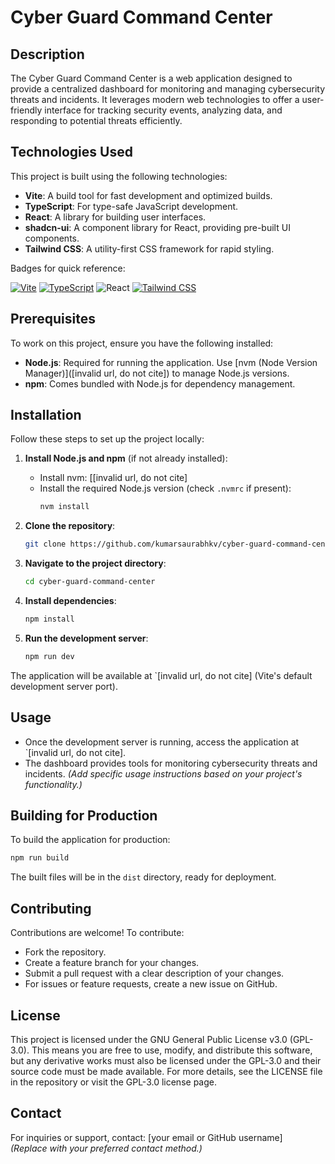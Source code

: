 # Cyber Guard Command Center

## Description

The Cyber Guard Command Center is a web application designed to provide a centralized dashboard for monitoring and managing cybersecurity threats and incidents. It leverages modern web technologies to offer a user-friendly interface for tracking security events, analyzing data, and responding to potential threats efficiently.

## Technologies Used

This project is built using the following technologies:

- **Vite**: A build tool for fast development and optimized builds.
- **TypeScript**: For type-safe JavaScript development.
- **React**: A library for building user interfaces.
- **shadcn-ui**: A component library for React, providing pre-built UI components.
- **Tailwind CSS**: A utility-first CSS framework for rapid styling.

Badges for quick reference:

[![Vite](https://img.shields.io/badge/-Vite-646CFF?style=flat-square&logo=vite&logoColor=white)](https://vitejs.dev/)
[![TypeScript](https://img.shields.io/badge/-TypeScript-3178C6?style=flat-square&logo=typescript&logoColor=white)](https://www.typescriptlang.org/)
![React](https://img.shields.io/badge/-React-61DAFB?style=flat-square&logo=react&logoColor=black)
[![Tailwind CSS](https://img.shields.io/badge/-Tailwind%20CSS-06B6D4?style=flat-square&logo=tailwindcss&logoColor=white)](https://tailwindcss.com/)

## Prerequisites

To work on this project, ensure you have the following installed:

- **Node.js**: Required for running the application. Use [nvm (Node Version Manager)]([invalid url, do not cite]) to manage Node.js versions.
- **npm**: Comes bundled with Node.js for dependency management.

## Installation

Follow these steps to set up the project locally:

1. **Install Node.js and npm** (if not already installed):
   - Install nvm: [[invalid url, do not cite]
   - Install the required Node.js version (check `.nvmrc` if present):
     ```bash
     nvm install
     ```

2. **Clone the repository**:
   ```bash
   git clone https://github.com/kumarsaurabhkv/cyber-guard-command-center.git
   ```

3. **Navigate to the project directory**:
   ```bash
   cd cyber-guard-command-center
   ```

4. **Install dependencies**:
   ```bash
   npm install
   ```

5. **Run the development server**:
   ```bash
   npm run dev
   ```

The application will be available at `[invalid url, do not cite] (Vite's default development server port).

## Usage

- Once the development server is running, access the application at `[invalid url, do not cite].
- The dashboard provides tools for monitoring cybersecurity threats and incidents. *(Add specific usage instructions based on your project's functionality.)*

## Building for Production

To build the application for production:

```bash
npm run build
```

The built files will be in the `dist` directory, ready for deployment.

## Contributing

Contributions are welcome! To contribute:

- Fork the repository.
- Create a feature branch for your changes.
- Submit a pull request with a clear description of your changes.
- For issues or feature requests, create a new issue on GitHub.

## License

This project is licensed under the GNU General Public License v3.0 (GPL-3.0). This means you are free to use, modify, and distribute this software, but any derivative works must also be licensed under the GPL-3.0 and their source code must be made available. For more details, see the LICENSE file in the repository or visit the GPL-3.0 license page.

## Contact

For inquiries or support, contact: [your email or GitHub username]  
*(Replace with your preferred contact method.)*
